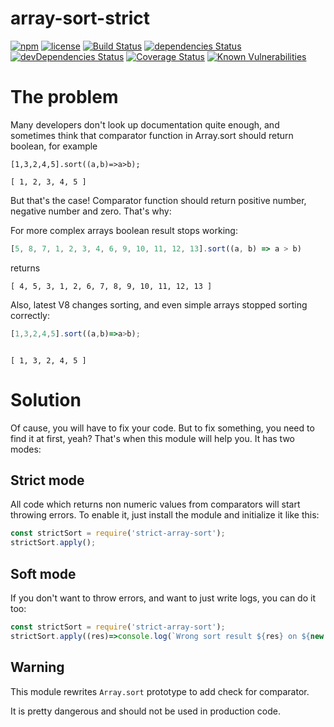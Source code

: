 # array-sort-strict

[![npm](https://img.shields.io/npm/v/array-sort-strict.svg)](https://npm.im/array-sort-strict)
[![license](https://img.shields.io/npm/l/array-sort-strict.svg)](https://npm.im/array-sort-strict)
[![Build Status](https://travis-ci.org/jehy/array-sort-strict.svg?branch=master)](https://travis-ci.org/jehy/array-sort-strict)
[![dependencies Status](https://david-dm.org/jehy/array-sort-strict/status.svg)](https://david-dm.org/jehy/array-sort-strict)
[![devDependencies Status](https://david-dm.org/jehy/array-sort-strict/dev-status.svg)](https://david-dm.org/jehy/array-sort-strict?type=dev)
[![Coverage Status](https://coveralls.io/repos/github/jehy/array-sort-strict/badge.svg?branch=master)](https://coveralls.io/github/jehy/array-sort-strict?branch=master)
[![Known Vulnerabilities](https://snyk.io/test/github/jehy/array-sort-strict/badge.svg)](https://snyk.io/test/github/jehy/array-sort-strict)

# The problem

Many developers don't look up documentation quite enough, and sometimes
think that comparator function in Array.sort should return boolean, for example
```
[1,3,2,4,5].sort((a,b)=>a>b);
```

```
[ 1, 2, 3, 4, 5 ]
```
But that's the case! Comparator function should return positive number, negative
number and zero. That's why:

For more complex arrays boolean result stops working:
```js
[5, 8, 7, 1, 2, 3, 4, 6, 9, 10, 11, 12, 13].sort((a, b) => a > b)
```

returns
```
[ 4, 5, 3, 1, 2, 6, 7, 8, 9, 10, 11, 12, 13 ]
```
Also, latest V8 changes sorting, and even simple arrays stopped sorting correctly:
```js
[1,3,2,4,5].sort((a,b)=>a>b);
```
```

[ 1, 3, 2, 4, 5 ]
```


# Solution

Of cause, you will have to fix your code.
But to fix something, you need to find it at first, yeah?
That's when this module will help you. It has two modes:

## Strict mode

All code which returns non numeric values from comparators
will start throwing errors. To enable it, just install
 the module and initialize it like this:
 
 ```js
const strictSort = require('strict-array-sort');
strictSort.apply();
```

## Soft mode

If you don't want to throw errors, and want to just write logs, you can do it too:
```js
const strictSort = require('strict-array-sort');
strictSort.apply((res)=>console.log(`Wrong sort result ${res} on ${new Error().stack}`);
```


## Warning

This module rewrites `Array.sort` prototype to add check for comparator.

It is pretty dangerous and should not be used in production code.

